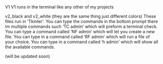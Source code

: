 V1
V1 runs in the terminal like any other of my projects

v2_black and v2_white
(they are the same thing just different colors)
These files run in ‘Tkinter’. You can type the commands in the bottom prompt there im multiple commands such ‘TC admin’ which will preform a terminal check. You can type a command called ‘NF admin’ which will let you create a new file. You can type in a command called ‘RF admin’ which will run a file of your choice. You can type in a command called ‘h admin’ which will show all the available commands.


(will be updated soon)
